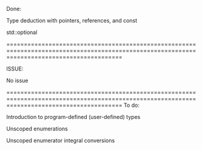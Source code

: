 Done:

Type deduction with pointers, references, and const

std::optional

=============================================================================================================================================

ISSUE:

No issue

=============================================================================================================================================
To do:

Introduction to program-defined (user-defined) types

Unscoped enumerations

Unscoped enumerator integral conversions